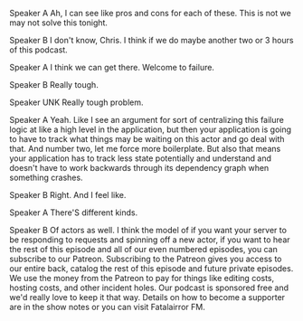 Speaker A
Ah, I can see like pros and cons for each of these. This is not we may not solve this tonight.

Speaker B
I don't know, Chris. I think if we do maybe another two or 3 hours of this podcast.

Speaker A
I think we can get there. Welcome to failure.

Speaker B
Really tough.

Speaker UNK
Really tough problem.

Speaker A
Yeah. Like I see an argument for sort of centralizing this failure logic at like a high level in the application, but then your application is going to have to track what things may be waiting on this actor and go deal with that. And number two, let me force more boilerplate. But also that means your application has to track less state potentially and understand and doesn't have to work backwards through its dependency graph when something crashes.

Speaker B
Right. And I feel like.

Speaker A
There'S different kinds.

Speaker B
Of actors as well. I think the model of if you want your server to be responding to requests and spinning off a new actor, if you want to hear the rest of this episode and all of our even numbered episodes, you can subscribe to our Patreon. Subscribing to the Patreon gives you access to our entire back, catalog the rest of this episode and future private episodes. We use the money from the Patreon to pay for things like editing costs, hosting costs, and other incident holes. Our podcast is sponsored free and we'd really love to keep it that way. Details on how to become a supporter are in the show notes or you can visit Fatalairror FM.

